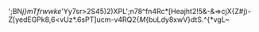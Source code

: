 
';BN*j}mTfrwwke*'Yy7sr>2S45)2)XPL';n78^fn4Rc*[Heajht2!5&amp;-&amp;=>cjX{Z#j)-Z[yedEGPk8,6&lt;vUz*.6sPT]ucm-v4RQ2{_M_{buLdy8xwV}dtS.^{*vgL~
